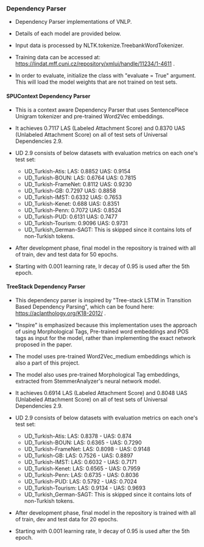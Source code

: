 ### Dependency Parser
- Dependency Parser implementations of VNLP.
- Details of each model are provided below.

- Input data is processed by NLTK.tokenize.TreebankWordTokenizer.
- Training data can be accessed at: https://lindat.mff.cuni.cz/repository/xmlui/handle/11234/1-4611 .
- In order to evaluate, initialize the class with "evaluate = True" argument. This will load the model weights that are not trained on test sets.

#### SPUContext Dependency Parser
- This is a context aware Dependency Parser that uses SentencePiece Unigram tokenizer and pre-trained Word2Vec embeddings.

- It achieves 0.7117 LAS (Labeled Attachment Score) and 0.8370 UAS (Unlabeled Attachment Score) on all of test sets of Universal Dependencies 2.9.
- UD 2.9 consists of below datasets with evaluation metrics on each one's test set:
	- UD_Turkish-Atis: LAS: 0.8852 UAS: 0.9154
	- UD_Turkish-BOUN: LAS: 0.6764 UAS: 0.7815
	- UD_Turkish-FrameNet: 0.8112 UAS: 0.9230
	- UD_Turkish-GB: 0.7297 UAS: 0.8858
	- UD_Turkish-IMST: 0.6332 UAS: 0.7653
	- UD_Turkish-Kenet: 0.688 UAS: 0.8351
	- UD_Turkish-Penn: 0.7072 UAS: 0.8524
	- UD_Turkish-PUD: 0.6131 UAS: 0.7477
	- UD_Turkish-Tourism: 0.9096 UAS: 0.9731
	- UD_Turkish_German-SAGT: This is skipped since it contains lots of non-Turkish tokens.

- After development phase, final model in the repository is trained with all of train, dev and test data for 50 epochs.
- Starting with 0.001 learning rate, lr decay of 0.95 is used after the 5th epoch.


#### TreeStack Dependency Parser
- This dependency parser is inspired by "Tree-stack LSTM in Transition Based Dependency Parsing",
which can be found here: https://aclanthology.org/K18-2012/ .
- "Inspire" is emphasized because this implementation uses the approach of using Morphological Tags, Pre-trained word embeddings and POS tags as input for the model, rather than implementing the exact network proposed in the paper.
- The model uses pre-trained Word2Vec_medium embeddings which is also a part of this project.
- The model also uses pre-trained Morphological Tag embeddings, extracted from StemmerAnalyzer's neural network model.

- It achieves 0.6914 LAS (Labeled Attachment Score) and 0.8048 UAS (Unlabeled Attachment Score) on all of test sets of Universal Dependencies 2.9.
- UD 2.9 consists of below datasets with evaluation metrics on each one's test set:
	- UD_Turkish-Atis: LAS: 0.8378 - UAS: 0.874
	- UD_Turkish-BOUN: LAS: 0.6365 - UAS: 0.7290
	- UD_Turkish-FrameNet: LAS: 0.8098 - UAS: 0.9148
	- UD_Turkish-GB: LAS: 0.7526 - UAS: 0.8897
	- UD_Turkish-IMST: LAS: 0.6032 - UAS: 0.7171
	- UD_Turkish-Kenet: LAS: 0.6565 - UAS: 0.7959
	- UD_Turkish-Penn: LAS: 0.6735 - UAS: 0.8036
	- UD_Turkish-PUD: LAS: 0.5792 - UAS: 0.7024
	- UD_Turkish-Tourism: LAS: 0.9134 - UAS: 0.9693
	- UD_Turkish_German-SAGT: This is skipped since it contains lots of non-Turkish tokens.

- After development phase, final model in the repository is trained with all of train, dev and test data for 20 epochs.
- Starting with 0.001 learning rate, lr decay of 0.95 is used after the 5th epoch.